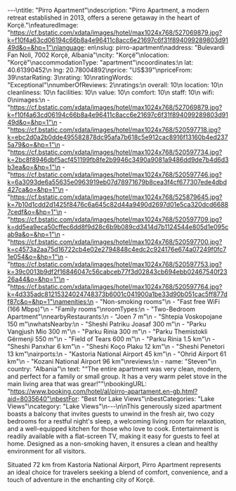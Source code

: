 ---\ntitle: "Pirro Apartment"\ndescription: "Pirro Apartment, a modern retreat established in 2013, offers a serene getaway in the heart of Korçë."\nfeaturedImage: "https://cf.bstatic.com/xdata/images/hotel/max1024x768/527069879.jpg?k=f10f4a63cd06194c66b8a4e96411c8acc6e21697c6f31f894099289803d9149d&o=&hp=1"\nlanguage: en\nslug: pirro-apartment\naddress: "Bulevardi Fan Noli, 7002 Korçë, Albania"\ncity: "Korçë"\nlocation: "Korçë"\naccommodationType: "apartment"\ncoordinates:\n  lat: 40.61390452\n  lng: 20.78004892\nprice: "US$39"\npriceFrom: 39\nstarRating: 3\nrating: 10\nratingWords: "Exceptional"\nnumberOfReviews: 2\nratings:\n  overall: 10\n  location: 10\n  cleanliness: 10\n  facilities: 10\n  value: 10\n  comfort: 10\n  staff: 10\n  wifi: 0\nimages:\n  - "https://cf.bstatic.com/xdata/images/hotel/max1024x768/527069879.jpg?k=f10f4a63cd06194c66b8a4e96411c8acc6e21697c6f31f894099289803d9149d&o=&hp=1"\n  - "https://cf.bstatic.com/xdata/images/hotel/max1024x768/520597718.jpg?k=ebc2d0a2b0dde495582878dc95afa7b618c5e912cac8916f13160b4ed2375a79&o=&hp=1"\n  - "https://cf.bstatic.com/xdata/images/hotel/max1024x768/520597734.jpg?k=2bc8f8946dbf5acf451199fb8fe2b9946c3490a9081a9486dd9de7b4d6d3b3ea&o=&hp=1"\n  - "https://cf.bstatic.com/xdata/images/hotel/max1024x768/520597746.jpg?k=6a3093de6a55635e0963919eb07d78971679b8cea3f4cf677307ede4dbd427ca&o=&hp=1"\n  - "https://cf.bstatic.com/xdata/images/hotel/max1024x768/525879645.jpg?k=7b10d1cdd2d1425f8476c6a645c82d44a9490d2697d01e5ca320dcd66887cedf&o=&hp=1"\n  - "https://cf.bstatic.com/xdata/images/hotel/max1024x768/520597709.jpg?k=dd5ea9eca50cffec6dd8f9d28c6b9b089cd3414d7b1124544e805d1e095cab9a&o=&hp=1"\n  - "https://cf.bstatic.com/xdata/images/hotel/max1024x768/520597700.jpg?k=c4573a2aa75d16722cb4e02e2794848c4edc2c924176e674a07249f0fc71e054&o=&hp=1"\n  - "https://cf.bstatic.com/xdata/images/hotel/max1024x768/520597753.jpg?k=39c0013b9df2f16846047c56cabceb77f3d02843cb694ebb02467540f2326a44&o=&hp=1"\n  - "https://cf.bstatic.com/xdata/images/hotel/max1024x768/520597764.jpg?k=4d335adc81215324024748373b6001c041900a1be33d90b051cac5ff877df87c&o=&hp=1"\namenities:\n  - "Non-smoking rooms"\n  - "Fast free WiFi (166 Mbps)"\n  - "Family rooms"\nroomTypes:\n  - "Two-Bedroom Apartment"\nnearbyRestaurants:\n  - "Joen 7 m"\n  - "Shtepia Voskopojane 150 m"\nwhatsNearby:\n  - "Sheshi Patriku Joasaf 300 m"\n  - "Parku Vangjush Mio 300 m"\n  - "Parku Rinia 300 m"\n  - "Parku Themistokli Gërmenji 550 m"\n  - "Field of Tears 600 m"\n  - "Parku Rinia 1.5 km"\n  - "Sheshi Panxhar 6 km"\n  - "Sheshi Koço Plaku 12 km"\n  - "Sheshi Penetori 13 km"\nairports:\n  - "Kastoria National Airport 45 km"\n  - "Ohrid Airport 61 km"\n  - "Kozani National Airport 96 km"\nreviews:\n  - name: "Steven"\n    country: "Albania"\n    text: "“The entire apartment was very clean, modern, and perfect for a family or small group. It has a very warm pelet stove in the main living area that was grear!”"\nbookingURL: "https://www.booking.com/hotel/al/pirro-apartament.en-gb.html?aid=8035640"\nbestFor: "Best for Lake Views"\nbestCategories: "Lake Views"\ncategory: "Lake Views"\n---\n\nThis generously sized apartment boasts a balcony that invites guests to unwind in the fresh air, two cozy bedrooms for a restful night's sleep, a welcoming living room for relaxation, and a well-equipped kitchen for those who love to cook. Entertainment is readily available with a flat-screen TV, making it easy for guests to feel at home. Designed as a non-smoking haven, it ensures a clean and healthy environment for all visitors.

Situated 72 km from Kastoria National Airport, Pirro Apartment represents an ideal choice for travelers seeking a blend of comfort, convenience, and a touch of adventure in the enchanting city of Korçë.